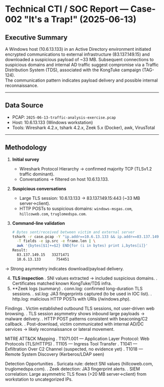 # Technical CTI / SOC Report — Case-002 "It's a Trap!" (2025-06-13)

## Executive Summary
A Windows host (10.6.13.133) in an Active Directory environment initiated encrypted communications to external infrastructure (83.137.149.15) and downloaded a suspicious payload of ~33 MB. Subsequent connections to suspicious domains and internal AD traffic suggest compromise via a Traffic Distribution System (TDS), associated with the KongTuke campaign (TAG-124).  
The communication pattern indicates payload delivery and possible internal reconnaissance.

---

## Data Source
- PCAP: `2025-06-13-traffic-analysis-exercise.pcap`
- Host: 10.6.13.133 (Windows workstation)
- Tools: Wireshark 4.2.x, tshark 4.2.x, Zeek 5.x (Docker), awk, VirusTotal

---

## Methodology
1. **Initial survey**  
   - Wireshark Protocol Hierarchy → confirmed majority TCP (TLSv1.2 traffic dominant).  
   - Conversations → filtered on host 10.6.13.133.

2. **Suspicious conversations**  
   - Large TLS session: 10.6.13.133 → 83.137.149.15:443 (~33 MB server→client).  
   - HTTP POSTs to suspicious domains: `windows-msgas.com`, `hillcoweb.com`, `truglomedspa.com`.  

3. **Command-line validation**  
   ```bash
   # Bytes sent/received between victim and external server
   tshark -r case.pcap -Y "ip.addr==10.6.13.133 && ip.addr==83.137.149.15 && tcp" \
     -T fields -e ip.src -e frame.len | \
     awk '{bytes[$1]+=$2} END{for (i in bytes) print i,bytes[i]}'
   Result:
     83.137.149.15   33271471
     10.6.13.133       754451
→ Strong asymmetry indicates download/payload delivery.

4. **TLS inspection**
   . SNI values extracted → included suspicious domains.
   . Certificates matched known KongTuke/TDS infra.
5. **Zeek logs (summary)
   . conn.log: confirmed long-duration TLS sessions.
   . ssl.log: JA3 fingerprints captured (to be used in IOC list).
   . http.log: malicious HTTP POSTs with URIs (/windows.php).

Findings
  . Victim established outbound TLS sessions, not user-driven web browsing.
  . TLS session asymmetry shows inbound large payloads → malware delivery.
  . HTTP POST patterns consistent with beaconing/C2 callback.
  . Post-download, victim communicated with internal AD/DC services → likely reconnaissance or lateral movement.

MITRE ATT&CK Mapping
 . T1071.001 — Application Layer Protocol: Web Protocols (TLS/HTTPS)
 . T1105 — Ingress Tool Transfer
 . T1041 — Exfiltration Over C2 Channel (suspected, no evidence yet)
 . T1018 — Remote System Discovery (Kerberos/LDAP seen)

Detection Opportunities
  . Suricata rule: detect SNI values (hillcoweb.com, truglomedspa.com).
  . Zeek detection: JA3 fingerprint alerts.
  . SIEM correlation: Large asymmetric TLS flows (>20 MB server→client) from workstation to uncategorized IPs.

   
